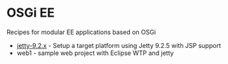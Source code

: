 OSGi EE
=========

Recipes for modular EE applications based on OSGi

* [jetty-9.2.x](jetty-9.2.x/README.md) - Setup a target platform using Jetty 9.2.5 with JSP support
* web1 - sample web project with Eclipse WTP and jetty

